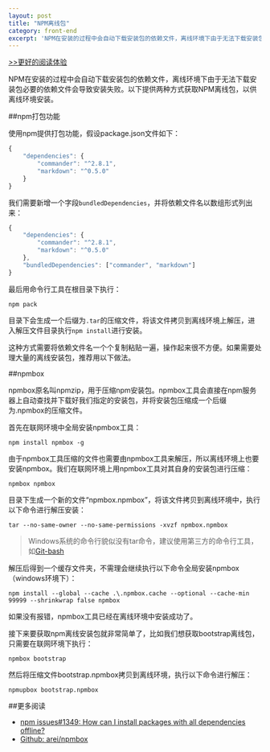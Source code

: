 ```yaml
---
layout: post
title: "NPM离线包"
category: front-end
excerpt: 'NPM在安装的过程中会自动下载安装包的依赖文件，离线环境下由于无法下载安装包必要的依赖文件会导致安装失败。以下提供两种方式获取NPM离线包，以供...'
---
```


[>>更好的阅读体验](https://www.zybuluo.com/lxjwlt/note/297879)

NPM在安装的过程中会自动下载安装包的依赖文件，离线环境下由于无法下载安装包必要的依赖文件会导致安装失败。以下提供两种方式获取NPM离线包，以供离线环境安装。

##npm打包功能

使用npm提供打包功能，假设package.json文件如下：

```javascript
{
    "dependencies": {
        "commander": "^2.8.1",
        "markdown": "^0.5.0"
    }
}
```

我们需要新增一个字段`bundledDependencies`，并将依赖文件名以数组形式列出来：

```javascript
{
    "dependencies": {
        "commander": "^2.8.1",
        "markdown": "^0.5.0"
    },
    "bundledDependencies": ["commander", "markdown"]
}
```

最后用命令行工具在根目录下执行：

```
npm pack
```

目录下会生成一个后缀为`.tar`的压缩文件，将该文件拷贝到离线环境上解压，进入解压文件目录执行`npm install`进行安装。

这种方式需要将依赖文件名一个个复制粘贴一遍，操作起来很不方便。如果需要处理大量的离线安装包，推荐用以下做法。

##npmbox

npmbox原名叫npmzip，用于压缩npm安装包。npmbox工具会直接在npm服务器上自动查找并下载好我们指定的安装包，并将安装包压缩成一个后缀为.npmbox的压缩文件。

首先在联网环境中全局安装npmbox工具：

```
npm install npmbox -g
```

由于npmbox工具压缩的文件也需要由npmbox工具来解压，所以离线环境上也要安装npmbox。我们在联网环境上用npmbox工具对其自身的安装包进行压缩：

```
npmbox npmbox
```

目录下生成一个新的文件“npmbox.npmbox”，将该文件拷贝到离线环境中，执行以下命令进行解压安装：

```
tar --no-same-owner --no-same-permissions -xvzf npmbox.npmbox
```

> Windows系统的命令行貌似没有tar命令，建议使用第三方的命令行工具，如[Git-bash](https://git-scm.com/)

解压后得到一个缓存文件夹，不需理会继续执行以下命令全局安装npmbox（windows环境下）：

```
npm install --global --cache .\.npmbox.cache --optional --cache-min 99999 --shrinkwrap false npmbox
```

如果没有报错，npmbox工具已经在离线环境中安装成功了。

接下来要获取npm离线安装包就非常简单了，比如我们想获取bootstrap离线包，只需要在联网环境下执行：

```
npmbox bootstrap
```

然后将压缩文件bootstrap.npmbox拷贝到离线环境，执行以下命令进行解压：

```
npmupbox bootstrap.npmbox
```

##更多阅读

* [npm issues#1349: How can I install packages with all dependencies offline?](https://github.com/npm/npm/issues/1349)
* [Github: arei/npmbox](https://github.com/arei/npmbox#readme)